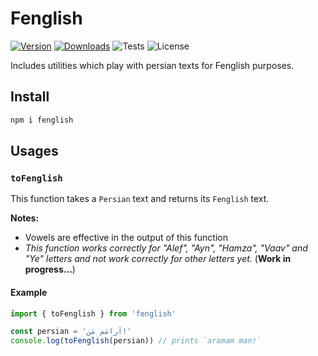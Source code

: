 # Fenglish

<a href="https://www.npmjs.com/package/fenglish"><img src="https://img.shields.io/npm/v/fenglish?label=version" alt="Version"></a>
<a href="https://www.npmjs.com/package/fenglish?minimal=true"><img src="https://img.shields.io/npm/dm/fenglish" alt="Downloads"></a>
<img src="https://img.shields.io/github/actions/workflow/status/kadsin/fenglish/test-project.yml?label=tests" alt="Tests">
<img src="https://img.shields.io/github/license/kadsin/fenglish" alt="License">

Includes utilities which play with persian texts for Fenglish purposes.

## Install

```bash
npm i fenglish
```

## Usages

### `toFenglish`

This function takes a `Persian` text and returns its `Fenglish` text.

**Notes:**

-   Vowels are effective in the output of this function
-   _This function works correctly for "Alef", "Ayn", "Hamza", "Vaav" and "Ye" letters and not work correctly for other letters yet._ (**Work in progress...**)

#### Example

```js
import { toFenglish } from 'fenglish'

const persian = 'آرامَم مَن!'
console.log(toFenglish(persian)) // prints `aramam man!`
```
